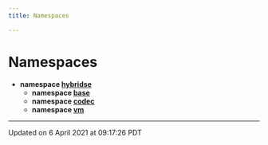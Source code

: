 ```yaml
---
title: Namespaces

---
```

# Namespaces




* **namespace [hybridse](/hybridse/usage/api/c++/Namespaces/namespacehybridse.md)** 
    * **namespace [base](/hybridse/usage/api/c++/Namespaces/namespacehybridse_1_1base.md)** 
    * **namespace [codec](/hybridse/usage/api/c++/Namespaces/namespacehybridse_1_1codec.md)** 
    * **namespace [vm](/hybridse/usage/api/c++/Namespaces/namespacehybridse_1_1vm.md)** 



-------------------------------

Updated on  6 April 2021 at 09:17:26 PDT
